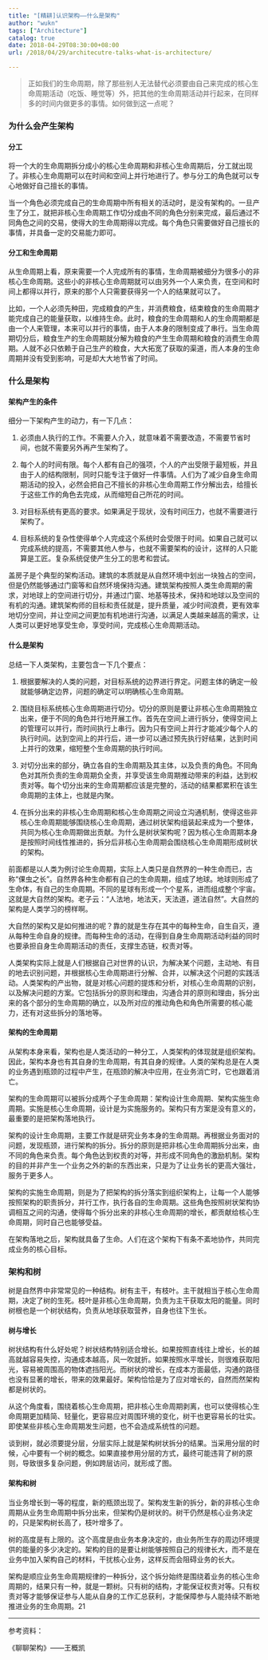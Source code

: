 ```yaml
---
title: "[精耕]认识架构——什么是架构"
author: "wukn"
tags: ["Architecture"]
catalog: true
date: 2018-04-29T08:30:00+08:00
url: /2018/04/29/architecutre-talks-what-is-architecture/

---
```


> 正如我们的生命周期，除了那些别人无法替代必须要由自己来完成的核心生命周期活动（吃饭、睡觉等）外，把其他的生命周期活动并行起来，在同样多的时间内做更多的事情。如何做到这一点呢？

<!--more-->

### 为什么会产生架构

#### 分工

将一个大的生命周期拆分成小的核心生命周期和非核心生命周期后，分工就出现了。非核心生命周期可以在时间和空间上并行地进行了。参与分工的角色就可以专心地做好自己擅长的事情。

当一个角色必须完成自己的生命周期中所有相关的活动时，是没有架构的。一旦产生了分工，就把非核心生命周期工作切分成由不同的角色分别来完成，最后通过不同角色之间的交易，使得大的生命周期得以完成。每个角色只需要做好自己擅长的事情，并具备一定的交易能力即可。

#### 分工和生命周期

从生命周期上看，原来需要一个人完成所有的事情，生命周期被细分为很多小的非核心生命周期。这些小的非核心生命周期就可以由另外一个人来负责，在空间和时间上都得以并行，原来的那个人只需要获得另一个人的结果就可以了。

比如，一个人必须先种田，完成粮食的产生，并消费粮食，结束粮食的生命周期才能完成自己的能量获取，以维持生命。此时，粮食的生命周期和人的生命周期都是由一个人来管理，本来可以并行的事情，由于人本身的限制变成了串行。当生命周期切分后，粮食生产的生命周期就分解为粮食的产生生命周期和粮食的消费生命周期。人就不必只依赖于自己生产的粮食，大大拓宽了获取的渠道，而人本身的生命周期并没有受到影响，可是却大大地节省了时间。

### 什么是架构

#### 架构产生的条件

细分一下架构产生的动力，有一下几点：

1. 必须由人执行的工作。不需要人介入，就意味着不需要改造，不需要节省时间，也就不需要另外再产生架构了。

2. 每个人的时间有限。每个人都有自己的强项，个人的产出受限于最短板，并且由于人的结构限制，同时只能专注于做好一件事情。人们为了减少自身生命周期活动的投入，必然会把自己不擅长的非核心生命周期工作分解出去，给擅长于这些工作的角色去完成，从而缩短自己所花的时间。

3. 对目标系统有更高的要求。如果满足于现状，没有时间压力，也就不需要进行架构了。

4. 目标系统的复杂性使得单个人完成这个系统时会受限于时间。如果自己就可以完成系统的提高，不需要其他人参与，也就不需要架构的设计，这样的人只能算是工匠。复杂系统促使产生分工的思考和尝试。

盖房子是个典型的架构活动。建筑的本质就是从自然环境中划出一块独占的空间，但是仍然能够通过门窗等和自然环境保持沟通。建筑架构按照人类生命周期的需求，对地球上的空间进行切分，并通过门窗、地基等技术，保持和地球以及空间的有机的沟通。建筑架构师的目标和责任就是，提升质量，减少时间浪费，更有效率地切分空间，并让空间之间更加有机地进行沟通，以满足人类越来越高的需求，让人类可以更好地享受生命，享受时间，完成核心生命周期活动。

#### 什么是架构

总结一下人类架构，主要包含一下几个要点：

1. 根据要解决的人类的问题，对目标系统的边界进行界定。问题主体的确定一般就能够确定边界，问题的确定可以明确核心生命周期。

2. 围绕目标系统核心生命周期进行切分。切分的原则是要让非核心生命周期独立出来，便于不同的角色并行地开展工作。首先在空间上进行拆分，使得空间上的管理可以并行，而时间执行上串行。因为只有空间上并行才能减少每个人的执行时间。达到空间上的并行后，进一步可以通过预先执行好结果，达到时间上并行的效果，缩短整个生命周期的执行时间。

3. 对切分出来的部分，确立各自的生命周期及其主体，以及负责的角色。不同角色对其所负责的生命周期负全责，并享受该生命周期推动带来的利益，达到权责对等。每个切分出来的生命周期都应该是完整的，活动的结果都累积在该生命周期的主体上，也就是内聚。

4. 在拆分出来的非核心生命周期和核心生命周期之间设立沟通机制，使得这些非核心生命周期能够围绕核心生命周期，通过树状架构组装起来成为一个整体，共同为核心生命周期做出贡献。为什么是树状架构呢？因为核心生命周期本身是按照时间线性推进的，拆分后非核心生命周期会围绕核心生命周期形成树状的架构。

前面都是以人类为例讨论生命周期，实际上人类只是自然界的一种生命而已，古称“倮虫之长”。自然界各种生命都有自己的生命周期，组成了地球。地球则形成了生命体，有自己的生命周期。不同的星球有形成一个个星系，进而组成整个宇宙。这就是大自然的架构。老子云：“人法地，地法天，天法道，道法自然”。大自然的架构是人类学习的榜样啊。

大自然的架构又是如何推进的呢？靠的就是生存在其中的每种生命，自生自灭，遵从每种生命自身的规律。而每种生命的活动，在得到自身生命周期活动利益的同时也要承担自身生命周期活动的责任，支撑生态链，权责对等。

人类架构实际上就是人们根据自己对世界的认识，为解决某个问题，主动地、有目的地去识别问题，并根据核心生命周期进行分解、合并，以解决这个问题的实践活动。人类架构的产出物，就是对核心问题的提炼和分析，对核心生命周期的识别，以及解决问题的方案。它包括拆分的原则和理由，沟通合并的原则和理由，拆分出来的各个部分的生命周期的确立，以及所对应的推动角色和角色所需要的核心能力，还有对这些拆分的落地等。

#### 架构的生命周期

从架构本身来看，架构也是人类活动的一种分工，人类架构的体现就是组织架构。因此，架构本身也有其自身的生命周期，有其自身的规律。人类的架构总是在人类的业务遇到瓶颈的过程中产生，在瓶颈的解决中应用，在业务消亡时，它也跟着消亡。

架构的生命周期可以被拆分成两个子生命周期：架构设计生命周期、架构实施生命周期。实施是核心生命周期，设计是为实施服务的。架构只有方案是没有意义的，最重要的是把架构落地执行。

架构的设计生命周期，主要工作就是研究业务本身的生命周期。再根据业务面对的问题，发现瓶颈，进行架构的拆分。拆分的原则是把非核心生命周期拆分出来，由不同的角色来负责。每个角色达到权责的对等，并形成不同角色的激励机制。架构的目的并非产生一个业务之外的新的东西出来，只是为了让业务长的更高大强壮，服务于更多人。

架构的实施生命周期，则是为了把架构的拆分落实到组织架构上，让每一个人能够按照架构的职责拆分，并行工作，执行各自的生命周期。这些角色按照树状架构协调相互之间的沟通，使得每个拆分出来的非核心生命周期的增长，都贡献给核心生命周期，同时自己也能够受益。

在架构落地之后，架构就具备了生命。人们在这个架构下有条不紊地协作，共同完成业务的核心目标。

### 架构和树

树是自然界中非常常见的一种结构。树有主干，有枝叶。主干就相当于核心生命周期，决定了树的生死。枝叶是非核心生命周期，负责为主干获取太阳的能量。同时树根也是一个树状结构，负责从地球获取营养，自身也往下生长。

#### 树与增长

树状结构有什么好处呢？树状结构特别适合增长。如果按照直线往上增长，长的越高就越容易失控，沟通成本越高，风一吹就折。如果按照水平增长，则很难获取阳光，容易被周围高的物体遮挡阳光。而树状的增长，在成本方面最低，沟通的路径也没有显著的增长，带来的效果最好。架构恰恰是为了应对增长的，自然而然架构都是树状的。

从这个角度看，围绕着核心生命周期，把非核心生命周期剥离，也可以使得核心生命周期更加精简、轻量化，更容易应对周围环境的变化，树干也更容易长的壮实。即使某些非核心生命周期发生问题，也不会造成系统性的问题。

谈到树，就必须要提分层，分层实际上就是架构树状拆分的结果。当采用分层的时候，心中要有一个树的概念。如果直接参用分层的方式，最终可能违背了树的原则，导致很多复杂问题，例如跨层访问，就形成了图。

#### 架构和树

当业务增长到一等的程度，新的瓶颈出现了。架构发生新的拆分，新的非核心生命周期从业务生命周期中拆分出来，但架构仍是树状的。树干仍然是核心业务决定的，只是架构树长高了，枝叶增多了。

树的高度是有上限的。这个高度是由业务本身决定的，由业务所生存的周边环境提供的能量的多少决定的。架构的目的是要让树能够按照自己的规律长大，而不是在业务中加入架构自己的材料，干扰核心业务，这样反而会阻碍业务的长大。

架构是顺应业务生命周期规律的一种拆分，这个拆分始终是围绕着业务的核心生命周期的，结果只有一种，就是一颗树。只有树的结构，才能保证权责对等。只有权责对等才能够保证参与人能从自身的工作汇总获利，才能保障参与人能持续不断地推进业务的生命周期。21

---

参考资料：

《聊聊架构》——王概凯
